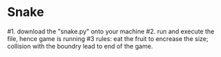 # Snake
#1. download the "snake.py" onto your machine
#2. run and execute the file, hence game is running
#3 rules: eat the fruit to encrease the size; collision with the boundry lead to end of the game.
